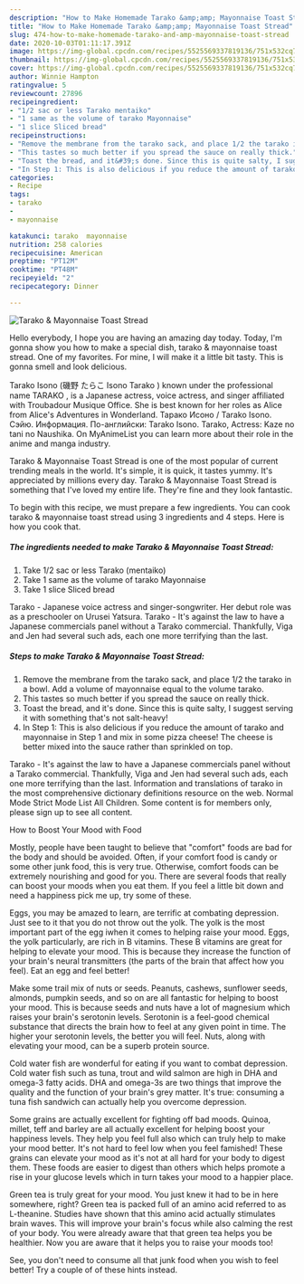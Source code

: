 ```yaml
---
description: "How to Make Homemade Tarako &amp;amp; Mayonnaise Toast Stread"
title: "How to Make Homemade Tarako &amp;amp; Mayonnaise Toast Stread"
slug: 474-how-to-make-homemade-tarako-and-amp-mayonnaise-toast-stread
date: 2020-10-03T01:11:17.391Z
image: https://img-global.cpcdn.com/recipes/5525569337819136/751x532cq70/tarako-mayonnaise-toast-stread-recipe-main-photo.jpg
thumbnail: https://img-global.cpcdn.com/recipes/5525569337819136/751x532cq70/tarako-mayonnaise-toast-stread-recipe-main-photo.jpg
cover: https://img-global.cpcdn.com/recipes/5525569337819136/751x532cq70/tarako-mayonnaise-toast-stread-recipe-main-photo.jpg
author: Winnie Hampton
ratingvalue: 5
reviewcount: 27896
recipeingredient:
- "1/2 sac or less Tarako mentaiko"
- "1 same as the volume of tarako Mayonnaise"
- "1 slice Sliced bread"
recipeinstructions:
- "Remove the membrane from the tarako sack, and place 1/2 the tarako in a bowl. Add a volume of mayonnaise equal to the volume tarako."
- "This tastes so much better if you spread the sauce on really thick."
- "Toast the bread, and it&#39;s done. Since this is quite salty, I suggest serving it with something that&#39;s not salt-heavy!"
- "In Step 1: This is also delicious if you reduce the amount of tarako and mayonnaise in Step 1 and mix in some pizza cheese! The cheese is better mixed into the sauce rather than sprinkled on top."
categories:
- Recipe
tags:
- tarako
- 
- mayonnaise

katakunci: tarako  mayonnaise 
nutrition: 258 calories
recipecuisine: American
preptime: "PT12M"
cooktime: "PT48M"
recipeyield: "2"
recipecategory: Dinner

---
```



![Tarako &amp; Mayonnaise Toast Stread](https://img-global.cpcdn.com/recipes/5525569337819136/751x532cq70/tarako-mayonnaise-toast-stread-recipe-main-photo.jpg)

Hello everybody, I hope you are having an amazing day today. Today, I'm gonna show you how to make a special dish, tarako &amp; mayonnaise toast stread. One of my favorites. For mine, I will make it a little bit tasty. This is gonna smell and look delicious.

Tarako Isono (磯野 たらこ Isono Tarako ) known under the professional name TARAKO , is a Japanese actress, voice actress, and singer affiliated with Troubadour Musique Office. She is best known for her roles as Alice from Alice&#39;s Adventures in Wonderland. Тарако Исоно / Tarako Isono. Сэйю. Информация. По-английски: Tarako Isono. Tarako, Actress: Kaze no tani no Naushika. On MyAnimeList you can learn more about their role in the anime and manga industry.

Tarako &amp; Mayonnaise Toast Stread is one of the most popular of current trending meals in the world. It's simple, it is quick, it tastes yummy. It's appreciated by millions every day. Tarako &amp; Mayonnaise Toast Stread is something that I've loved my entire life. They're fine and they look fantastic.


To begin with this recipe, we must prepare a few ingredients. You can cook tarako &amp; mayonnaise toast stread using 3 ingredients and 4 steps. Here is how you cook that.

<!--inarticleads1-->

##### The ingredients needed to make Tarako &amp; Mayonnaise Toast Stread:

1. Take 1/2 sac or less Tarako (mentaiko)
1. Take 1 same as the volume of tarako Mayonnaise
1. Take 1 slice Sliced bread


Tarako - Japanese voice actress and singer-songwriter. Her debut role was as a preschooler on Urusei Yatsura. Tarako - It&#39;s against the law to have a Japanese commercials panel without a Tarako commercial. Thankfully, Viga and Jen had several such ads, each one more terrifying than the last. 

<!--inarticleads2-->

##### Steps to make Tarako &amp; Mayonnaise Toast Stread:

1. Remove the membrane from the tarako sack, and place 1/2 the tarako in a bowl. Add a volume of mayonnaise equal to the volume tarako.
1. This tastes so much better if you spread the sauce on really thick.
1. Toast the bread, and it&#39;s done. Since this is quite salty, I suggest serving it with something that&#39;s not salt-heavy!
1. In Step 1: This is also delicious if you reduce the amount of tarako and mayonnaise in Step 1 and mix in some pizza cheese! The cheese is better mixed into the sauce rather than sprinkled on top.


Tarako - It&#39;s against the law to have a Japanese commercials panel without a Tarako commercial. Thankfully, Viga and Jen had several such ads, each one more terrifying than the last. Information and translations of tarako in the most comprehensive dictionary definitions resource on the web. Normal Mode Strict Mode List All Children. Some content is for members only, please sign up to see all content. 

How to Boost Your Mood with Food


Mostly, people have been taught to believe that "comfort" foods are bad for the body and should be avoided. Often, if your comfort food is candy or some other junk food, this is very true. Otherwise, comfort foods can be extremely nourishing and good for you. There are several foods that really can boost your moods when you eat them. If you feel a little bit down and need a happiness pick me up, try some of these.

Eggs, you may be amazed to learn, are terrific at combating depression. Just see to it that you do not throw out the yolk. The yolk is the most important part of the egg iwhen it comes to helping raise your mood. Eggs, the yolk particularly, are rich in B vitamins. These B vitamins are great for helping to elevate your mood. This is because they increase the function of your brain's neural transmitters (the parts of the brain that affect how you feel). Eat an egg and feel better!

Make some trail mix of nuts or seeds. Peanuts, cashews, sunflower seeds, almonds, pumpkin seeds, and so on are all fantastic for helping to boost your mood. This is because seeds and nuts have a lot of magnesium which raises your brain's serotonin levels. Serotonin is a feel-good chemical substance that directs the brain how to feel at any given point in time. The higher your serotonin levels, the better you will feel. Nuts, along with elevating your mood, can be a superb protein source.

Cold water fish are wonderful for eating if you want to combat depression. Cold water fish such as tuna, trout and wild salmon are high in DHA and omega-3 fatty acids. DHA and omega-3s are two things that improve the quality and the function of your brain's grey matter. It's true: consuming a tuna fish sandwich can actually help you overcome depression. 

Some grains are actually excellent for fighting off bad moods. Quinoa, millet, teff and barley are all actually excellent for helping boost your happiness levels. They help you feel full also which can truly help to make your mood better. It's not hard to feel low when you feel famished! These grains can elevate your mood as it's not at all hard for your body to digest them. These foods are easier to digest than others which helps promote a rise in your glucose levels which in turn takes your mood to a happier place.

Green tea is truly great for your mood. You just knew it had to be in here somewhere, right? Green tea is packed full of an amino acid referred to as L-theanine. Studies have shown that this amino acid actually stimulates brain waves. This will improve your brain's focus while also calming the rest of your body. You were already aware that that green tea helps you be healthier. Now you are aware that it helps you to raise your moods too!

See, you don't need to consume all that junk food when you wish to feel better! Try  a  couple of  of  these  hints  instead.

